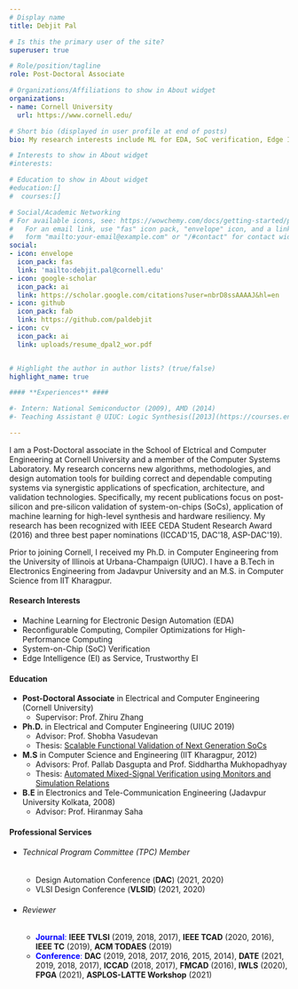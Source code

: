 ```yaml
---
# Display name
title: Debjit Pal

# Is this the primary user of the site?
superuser: true

# Role/position/tagline
role: Post-Doctoral Associate

# Organizations/Affiliations to show in About widget
organizations:
- name: Cornell University
  url: https://www.cornell.edu/

# Short bio (displayed in user profile at end of posts)
bio: My research interests include ML for EDA, SoC verification, Edge Intelligence as Service, and Compiler Optimizations for Reconfigurable and High-Performance Computing.

# Interests to show in About widget
#interests:

# Education to show in About widget
#education:[]
#  courses:[]

# Social/Academic Networking
# For available icons, see: https://wowchemy.com/docs/getting-started/page-builder/#icons
#   For an email link, use "fas" icon pack, "envelope" icon, and a link in the
#   form "mailto:your-email@example.com" or "/#contact" for contact widget.
social:
- icon: envelope
  icon_pack: fas
  link: 'mailto:debjit.pal@cornell.edu'
- icon: google-scholar
  icon_pack: ai
  link: https://scholar.google.com/citations?user=nbrD8ssAAAAJ&hl=en
- icon: github
  icon_pack: fab
  link: https://github.com/paldebjit
- icon: cv
  icon_pack: ai
  link: uploads/resume_dpal2_wor.pdf


# Highlight the author in author lists? (true/false)
highlight_name: true

#### **Experiences** ####

#- Intern: National Semiconductor (2009), AMD (2014)
#- Teaching Assistant @ UIUC: Logic Synthesis([2013](https://courses.engr.illinois.edu/ece462/fa2013/), [2015](https://courses.engr.illinois.edu/ece462/fa2015/)), Computer Organization and Design ([2015](https://courses.engr.illinois.edu/ece411/sp2015/)), Digital System Laboratory (2016), Computer Systems and Programming (2016)

---
```


I am a Post-Doctoral associate in the School of Elctrical and Computer Engineering at Cornell University and a member of the Computer Systems Laboratory. My research concerns new algorithms, methodologies, and design automation tools for building correct and dependable computing systems via synergistic applications of specfication, architecture, and validation technologies. Specifically, my recent publications focus on post-silicon and pre-silicon validation of system-on-chips (SoCs), application of machine learning for high-level synthesis and hardware resiliency. My research has been recognized with IEEE CEDA Student Research Award (2016) and three best paper nominations (ICCAD'15, DAC'18, ASP-DAC'19).

Prior to joining Cornell, I received my Ph.D. in Computer Engineering from the University of Illinois at Urbana-Champaign (UIUC). I have a B.Tech in Electronics Engineering from Jadavpur University and an M.S. in Computer Science from IIT Kharagpur.


#### **Research Interests** ####
- Machine Learning for Electronic Design Automation (EDA)
- Reconfigurable Computing, Compiler Optimizations for High-Performance Computing
- System-on-Chip (SoC) Verification
- Edge Intelligence (EI) as Service, Trustworthy EI


#### **Education** ####
- **Post-Doctoral Associate** in Electrical and Computer Engineering (Cornell University)
    - Supervisor: Prof. Zhiru Zhang
- **Ph.D.** in Electrical and Computer Engineering (UIUC 2019)
    - Advisor: Prof. Shobha Vasudevan
    - Thesis: <a href="uploads/doctoral_dissertation_dpal2.pdf" target="_blank">Scalable Functional Validation of Next Generation SoCs</a>
- **M.S** in Computer Science and Engineering (IIT Kharagpur, 2012)
    - Advisors: Prof. Pallab Dasgupta and Prof. Siddhartha Mukhopadhyay
    - Thesis: <a href="uploads/master_dissertation_dpal2.pdf" target="_blank">Automated Mixed-Signal Verification using Monitors and Simulation Relations</a>
- **B.E** in Electronics and Tele-Communication Engineering (Jadavpur University Kolkata, 2008)
    - Advisor: Prof. Hiranmay Saha

#### **Professional Services** ####

- ###### Technical Program Committee (TPC) Member
    - Design Automation Conference (**DAC**) (2021, 2020)
    - VLSI Design Conference (**VLSID**) (2021, 2020)
- ###### Reviewer
    - <span style="color:blue">**Journal**:</span> **IEEE TVLSI** (2019, 2018, 2017), **IEEE TCAD** (2020, 2016), **IEEE TC** (2019), **ACM TODAES** (2019)
    - <span style="color:blue">**Conference**:</span> **DAC** (2019, 2018, 2017, 2016, 2015, 2014), **DATE** (2021, 2019, 2018, 2017), **ICCAD** (2018, 2017), **FMCAD** (2016), **IWLS** (2020), **FPGA** (2021), **ASPLOS-LATTE Workshop** (2021) 
